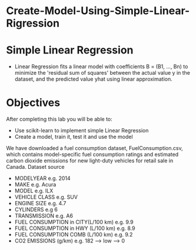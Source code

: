 # Create-Model-Using-Simple-Linear-Rigression
# Simple Linear Regression
* Linear Regression fits a linear model with coefficients B = (B1, ..., Bn) to minimize the 'residual sum of squares' between the actual value y in the dataset, and the predicted value yhat using linear approximation.

# Objectives

After completing this lab you will be able to:
* Use scikit-learn to implement simple Linear Regression
* Create a model, train it, test it and use the model

We have downloaded a fuel consumption dataset, FuelConsumption.csv, which contains model-specific fuel consumption ratings and estimated carbon dioxide emissions for new light-duty vehicles for retail sale in Canada. Dataset source

* MODELYEAR e.g. 2014
* MAKE e.g. Acura
* MODEL e.g. ILX
* VEHICLE CLASS e.g. SUV
* ENGINE SIZE e.g. 4.7
* CYLINDERS e.g 6
* TRANSMISSION e.g. A6
* FUEL CONSUMPTION in CITY(L/100 km) e.g. 9.9
* FUEL CONSUMPTION in HWY (L/100 km) e.g. 8.9
* FUEL CONSUMPTION COMB (L/100 km) e.g. 9.2
* CO2 EMISSIONS (g/km) e.g. 182 --> low --> 0
